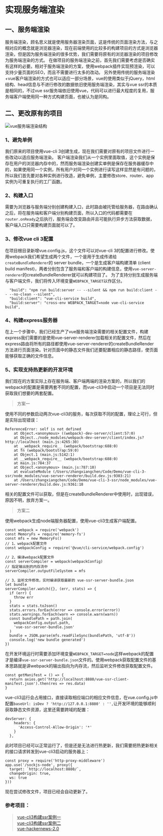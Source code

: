 # 实现服务端渲染
## 一、服务端渲染
服务端渲染，顾名思义就是使用服务器渲染页面，这是传统的页面渲染方法，与之相对应的概念就是浏览器渲染，现在前端使用的比较多的构建项目的方式是浏览器渲染，但是因为服务端渲染的很多优势，我们需要将原有的浏览器渲染的项目修改为服务端渲染的方式。
在做项目的服务端渲染之前，首先我们需要考虑是否确实有这样的必要。相对于服务端渲染的方案，使用webpack插件实现预渲染，可以支持少量页面的SEO，而且不需要进行太多的改动。
另外使用传统的服务端渲染+vue客户端渲染的方式也可以适应一部分场景，vue的使用类似于jQuery，html结构、head信息与不进行修改的数据依旧使用服务端渲染，其实与vue ssr的本质是相同的，不过vue ssr服务端依旧使用vue，代码可以进行最大程度的复用，服务端客户端使用同一种方式构建页面，也被认为是同构。
## 二、更改原有的项目
![vue服务端渲染结构](https://cloud.githubusercontent.com/assets/499550/17607895/786a415a-5fee-11e6-9c11-45a2cfdf085c.png)
### 1、避免单例
我们原来的项目使用vue-cli 3创建生成，现在我们需要对原有的项目文件进行一些改动以适应服务端渲染。
客户端渲染我们从一个实例里面取值，这个实例是保存在用户的浏览器内存中的，然而服务端渲染创建实单例是保存在服务器缓存中的，如果使用同一个实例，所有用户对同一个实例进行读写这样显然是有问题的，所以我们首先要对各种实例进行改造，避免单例，主要修改store、router、app实例为可重复执行的工厂函数。
### 2、构建入口
需要为浏览器与服务端分别创建构建入口，此时路由被托管给服务器，在路由确认之后，将在服务端和客户端分别构建页面，所以入口的代码都需要在`router.onReady`之后执行，服务端会改变路由并且可能执行异步方法获取数据，客户端入口只需要构建页面就可以了。
### 3、修改vue cli 3配置
在项目根目录新增vue.config.js，这个文件可以对vue-cli 3的配置进行修改。使用webpack我们希望生成两个文件，一个是用于生成传递给`createBundleRenderer`的 server bundle，一个是生成客户端构建清单 (client build manifest)，两者分别包含了服务端和客户端的构建信息，使用`vue-server-renderer`的createBundleRenderer就可以构建项目了。
为了支持分别生成服务端与客户端文件，我们将传入环境变量`WEBPACK_TARGET`以作区分。
```
  "build": "npm run build:server -- --silent && npm run build:client -- --no-clean --silent",
  "build:client": "vue-cli-service build",
  "build:server": "cross-env WEBPACK_TARGET=node vue-cli-service build",
```
### 4、构建express服务器
在上一个步骤中，我们已经生产了vue服务端渲染需要的相关配置文件，构建express我们需要的是使用vue-server-renderer加载相关的配置文件，然后在express路由将所有的路径都使用vue-server-renderer的createBundleRender方法进行页面渲染。针对页面中的静态文件我们还要配置相应的静态路径，使页面能够获取正确的文件信息。

### 5、实现支持热更新的开发环境
我们现在的方案实际上存在服务端、客户端两端的渲染方案的，所以我们的webpack的配置是需要两套不同的配置，而vue-cli3中启动一个项目是无法同时获取我们想要的两套配置。
>  方案一


使用不同的参数启动两次vue-cli3的服务，每次获取不同的配置，理论上可行，但是实际出现错误：
```
ReferenceError: self is not defined
    at Object.<anonymous> ((webpack)-dev-server/client:57:0)
    at Object../node_modules/webpack-dev-server/client/index.js?http://localhost (main.js:4265:30)
    at __webpack_require__ (webpack/bootstrap:688:0)
    at fn (webpack/bootstrap:59:0)
    at Object.1 (main.js:5142:1)
    at __webpack_require__ (webpack/bootstrap:688:0)
    at main.js:784:37
    at Object.<anonymous> (main.js:787:10)
    at evaluateModule (/Users/zhangxiangchen/Code/Demo/vue-cli-3-ssr/node_modules/vue-server-renderer/build.dev.js:9303:21)
    at /Users/zhangxiangchen/Code/Demo/vue-cli-3-ssr/node_modules/vue-server-renderer/build.dev.js:9361:18
```
相关的配置文件可以获取，但是在createBundleRenderer中使用时，出现错误，原因不明，放弃方案一。
> 方案二


使用webpack生成node端服务器配置，使用vue-cli3生成客户端配置。
```
const webpack = require('webpack')
const MemoryFs = require('memory-fs')
const mfs = new MemoryFs()
// 1、webpack配置文件
const webpackConfig = require('@vue/cli-service/webpack.config')

// 2、编译webpack配置文件
const serverCompiler = webpack(webpackConfig)
// 指定输出到的内存流中
serverCompiler.outputFileSystem = mfs

// 3、监听文件修改，实时编译获取最新的 vue-ssr-server-bundle.json
let bundle
serverCompiler.watch({}, (err, stats) => {
  if (err) {
    throw err
  }
  stats = stats.toJson()
  stats.errors.forEach(error => console.error(error))
  stats.warnings.forEach(warn => console.warn(warn))
  const bundlePath = path.join(
    webpackConfig.output.path,
    'vue-ssr-server-bundle.json'
  )
  bundle = JSON.parse(mfs.readFileSync(bundlePath, 'utf-8'))
  console.log('new bundle generated')
})
```
在开发环境运行时需要添加环境变量`WEBPACK_TARGET=node`这样webpack的配置才是编译`vue-ssr-server-bundle.json`文件的。使用webpack获取配置文件的基本思路就是讲webpack的输出指向为内存流，然后监听文件修改获取配置文件。
```
const getManifest = () => {
  return axios.get('http://localhost:8880/vue-ssr-client-manifest.json').then(res => res.data)
}
```
vue-cli3运行会占用接口，直接读取相应端口的相应文件信息，在vue.config.js中配置`baseUrl: isDev ? 'http://127.0.0.1:8880' : '',`让开发环境的能够顺利获取静态文件资源，这里还需要跨域的配置：
```
devServer: {
    headers: {
      'Access-Control-Allow-Origin': '*'
    }
  },
```
此时项目已经可以正常运行了，但是还是无法进行热更新，我们需要把热更新相关的接口请求转发到vue-cli3启动的服务器上：
```
const proxy = require('http-proxy-middleware')
app.use('/sockjs-node', proxy({
  target: `http://localhost:8880/`,
  changeOrigin: true,
  ws: true
}))
```
现在尝试修改文件，项目已经会自动更新了。
### 参考项目：  
> [vue-cli3构建ssr案例一](https://github.com/lentoo/vue-cli-ssr-example)  
> [vue-cli3构建ssr案例二](https://github.com/eddyerburgh/vue-cli-ssr-example)  
> [vue-hackernews-2.0](https://github.com/vuejs/vue-hackernews-2.0)